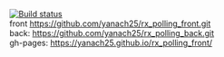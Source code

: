 [![Build status](https://ci.appveyor.com/api/projects/status/l8fm8q6lxwrktkie?svg=true)](https://ci.appveyor.com/project/yanach25/rx-polling-front)  
front https://github.com/yanach25/rx_polling_front.git  
back: https://github.com/yanach25/rx_polling_back.git  
gh-pages: https://yanach25.github.io/rx_polling_front/  
